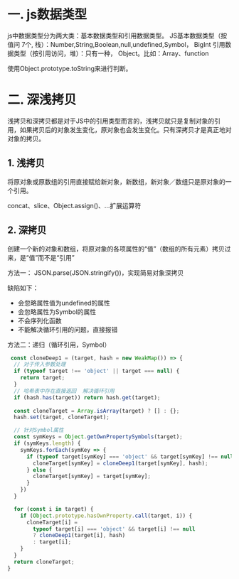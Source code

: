 # 一. js数据类型
js中数据类型分为两大类：基本数据类型和引用数据类型。
JS基本数据类型（按值问 7个, 栈）：Number,String,Boolean,null,undefined,Symbol， BigInt
引用数据类型（按引用访问，堆）：只有一种， Object。比如：Array、function

使用Object.prototype.toString来进行判断。

# 二. 深浅拷贝
浅拷贝和深拷贝都是对于JS中的引用类型而言的，浅拷贝就只是复制对象的引用，如果拷贝后的对象发生变化，原对象也会发生变化。只有深拷贝才是真正地对对象的拷贝。

## 1. 浅拷贝
将原对象或原数组的引用直接赋给新对象，新数组，新对象／数组只是原对象的一个引用。

concat、slice、Object.assign()、...扩展运算符

## 2. 深拷贝
创建一个新的对象和数组，将原对象的各项属性的“值”（数组的所有元素）拷贝过来，是“值”而不是“引用”

方法一： JSON.parse(JSON.stringify())，实现简易对象深拷贝

缺陷如下：
* 会忽略属性值为undefined的属性
* 会忽略属性为Symbol的属性
* 不会序列化函数
* 不能解决循环引用的问题，直接报错

方法二：递归（循环引用，Symbol）
```javascript
 const cloneDeep1 = (target, hash = new WeakMap()) => {
  // 对于传入参数处理
  if (typeof target !== 'object' || target === null) {
    return target;
  }
  // 哈希表中存在直接返回  解决循环引用
  if (hash.has(target)) return hash.get(target);
  
  const cloneTarget = Array.isArray(target) ? [] : {};
  hash.set(target, cloneTarget);

  // 针对Symbol属性
  const symKeys = Object.getOwnPropertySymbols(target);
  if (symKeys.length) {
    symKeys.forEach(symKey => {
      if (typeof target[symKey] === 'object' && target[symKey] !== null) {
        cloneTarget[symKey] = cloneDeep1(target[symKey], hash);
      } else {
        cloneTarget[symKey] = target[symKey];
      }
    })
  }

  for (const i in target) {
    if (Object.prototype.hasOwnProperty.call(target, i)) {
      cloneTarget[i] =
        typeof target[i] === 'object' && target[i] !== null
        ? cloneDeep1(target[i], hash)
        : target[i];
    }
  }
  return cloneTarget;
}
```

